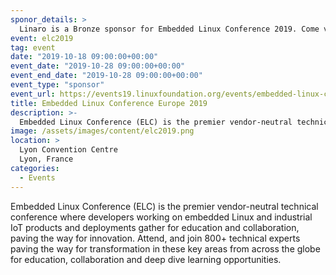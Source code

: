 ```yaml
---
sponor_details: >
  Linaro is a Bronze sponsor for Embedded Linux Conference 2019. Come visit the Linaro booth at ELC 2019 to learn more.
event: elc2019
tag: event
date: "2019-10-18 09:00:00+00:00"
event_date: "2019-10-28 09:00:00+00:00"
event_end_date: "2019-10-28 09:00:00+00:00"
event_type: "sponsor"
event_url: https://events19.linuxfoundation.org/events/embedded-linux-conference-europe-2019/
title: Embedded Linux Conference Europe 2019
description: >-
  Embedded Linux Conference (ELC) is the premier vendor-neutral technical conference where developers working on embedded Linux and industrial IoT products and deployments gather for education and collaboration, paving the way for innovation. Attend, and join 800+ technical experts paving the way for transformation in these key areas from across the globe for education, collaboration and deep dive learning opportunities.
image: /assets/images/content/elc2019.png
location: >
  Lyon Convention Centre
  Lyon, France
categories:
  - Events
---
```

Embedded Linux Conference (ELC) is the premier vendor-neutral technical conference where developers working on embedded Linux and industrial IoT products and deployments gather for education and collaboration, paving the way for innovation. Attend, and join 800+ technical experts paving the way for transformation in these key areas from across the globe for education, collaboration and deep dive learning opportunities.
